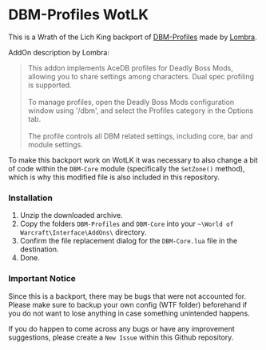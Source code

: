 # DBM-Profiles WotLK

This is a Wrath of the Lich King backport of [DBM-Profiles](https://wow.curseforge.com/projects/dbm-profiles) made by [Lombra](https://wow.curseforge.com/members/Lombra).

AddOn description by Lombra:
> This addon implements AceDB profiles for Deadly Boss Mods, allowing you to share settings among characters. Dual spec profiling is supported.<br><br>
To manage profiles, open the Deadly Boss Mods configuration window using '/dbm', and select the Profiles category in the Options tab.<br><br>
The profile controls all DBM related settings, including core, bar and module settings.

To make this backport work on WotLK it was necessary to also change a bit of code within the `DBM-Core` module (specifically the `SetZone()` method), which is why this modified file is also included in this repository.

### Installation
1. Unzip the downloaded archive.
2. Copy the folders `DBM-Profiles` and `DBM-Core` into your `~\World of Warcraft\Interface\AddOns\` directory.
3. Confirm the file replacement dialog for the `DBM-Core.lua` file in the destination.
4. Done.

### Important Notice
Since this is a backport, there may be bugs that were not accounted for. Please make sure to backup your own config (WTF folder) beforehand if you do not want to lose anything in case something unintended happens.

If you do happen to come across any bugs or have any improvement suggestions, please create a `New Issue` within this Github repository.
